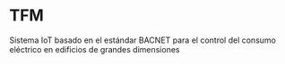 # TFM
Sistema IoT basado en el estándar BACNET para el control del consumo eléctrico en edificios de grandes dimensiones
